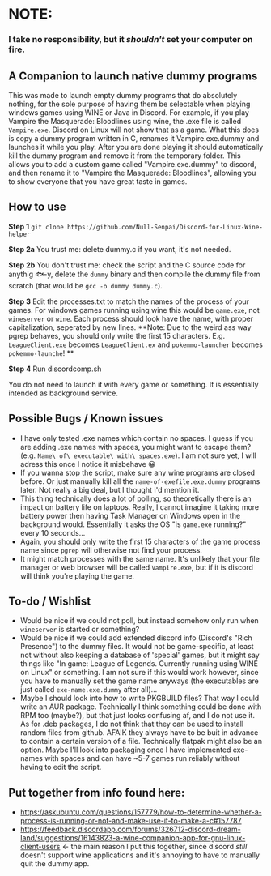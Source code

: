 
# NOTE:
### I take no responsibility, but it _shouldn't_ set your computer on fire.

## A Companion to launch native dummy programs 
This was made to launch empty dummy programs that do absolutely nothing, for the sole purpose of having them be selectable when playing windows games using WINE or Java in Discord. For example, if you play Vampire the Masquerade: Bloodlines using wine, the .exe file is called `Vampire.exe`. Discord on Linux will not show that as a game. What this does is copy a dummy program written in C, renames it Vampire.exe.dummy and launches it while you play. After you are done playing it should automatically kill the dummy program and remove it from the temporary folder. This allows you to add a custom game called "Vampire.exe.dummy" to discord, and then rename it to "Vampire the Masquerade: Bloodlines", allowing you to show everyone that you have great taste in games.

## How to use 
**Step 1** `git clone https://github.com/Null-Senpai/Discord-for-Linux-Wine-helper`  

**Step 2a** You trust me: delete dummy.c if you want, it's not needed.  

**Step 2b** You don't trust me: check the script and the C source code for anythig 🐟-y, delete the `dummy` binary and then compile the dummy file from scratch (that would be `gcc -o dummy dummy.c`).  

**Step 3** Edit the processes.txt to match the names of the process of your games. For windows games running using wine this would be `game.exe`, not `wineserver` or `wine`. Each process should look have the name, with proper capitalization, seperated by new lines. **Note: Due to the weird ass way pgrep behaves, you should only write the first 15 characters. E.g. `LeagueClient.exe` becomes `LeagueClient.ex` and `pokemmo-launcher` becomes `pokemmo-launche`! **

**Step 4** Run discordcomp.sh

You do not need to launch it with every game or something. It is essentially intended as background service. 

## Possible Bugs / Known issues
 - I have only tested .exe names which contain no spaces. I guess if you are adding .exe names with spaces, you might want to escape them? (e.g. `Name\ of\ executable\ with\ spaces.exe`). I am not sure yet, I will adress this once I notice it misbehave 😀
 - If you wanna stop the script, make sure any wine programs are closed before. Or just manually kill all the `name-of-exefile.exe.dummy` programs later. Not really a big deal, but I thought I'd mention it.
 - This thing technically does a lot of polling, so theoretically there is an impact on battery life on laptops. Really, I cannot imagine it taking more battery power then having Task Manager on Windows open in the background would. Essentially it asks the OS "is `game.exe` running?" every 10 seconds...
 - Again, you should only write the first 15 characters of the game process name since `pgrep` will otherwise not find your process. 
 - It might match processes with the same name. It's unlikely that your file manager or web browser will be called `Vampire.exe`, but if it is discord will think you're playing the game.


## To-do / Wishlist
 - Would be nice if we could not poll, but instead somehow only run when `wineserver` is started or something?
 - Would be nice if we could add extended discord info (Discord's "Rich Presence") to the dummy files. It would not be game-specific, at least not without also keeping a database of 'special' games, but it might say things like "In game: League of Legends. Currently running using WINE on Linux" or something. I am not sure if this would work however, since you have to manually set the game name anyways (the executables are just called `exe-name.exe.dummy` after all)...
 - Maybe I should look into how to write PKGBUILD files? That way I could write an AUR package. Technically I think something could be done with RPM too (maybe?), but that just looks confusing af, and I do not use it. As for .deb packages, I do not think that they can be used to install random files from github. AFAIK they always have to be buit in advance to contain a certain version of a file. Technically flatpak might also be an option. Maybe I'll look into packaging once I have implemented exe-names with spaces and can have ~5-7 games run reliably without having to edit the script. 
 
## Put together from info found here:

* https://askubuntu.com/questions/157779/how-to-determine-whether-a-process-is-running-or-not-and-make-use-it-to-make-a-c#157787
* https://feedback.discordapp.com/forums/326712-discord-dream-land/suggestions/16143823-a-wine-companion-app-for-gnu-linux-client-users
<- the main reason I put this together, since discord *still* doesn't support wine applications and it's annoying to have to manually quit the dummy app.



